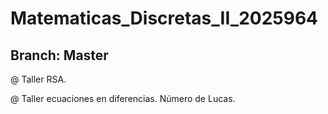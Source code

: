 # Matematicas_Discretas_II_2025964


## Branch: Master


@ Taller RSA.

@ Taller ecuaciones en diferencias. Número de Lucas.
